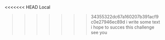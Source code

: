 <<<<<<< HEAD
Local
>>>>>>> 34355322dc67a160207b391acf9c0e27946ec89d
i write some text
i hope to succes this challenge
see you
